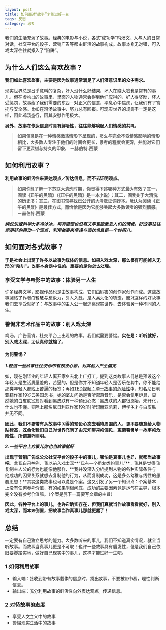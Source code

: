 ```yaml
---
layout: post
title: 如何面对“故事”才能过好一生
tags: 反思
category: 思考
---
```

我们的生活充满了故事。经典的电影与小说，各式“成功学”鸡汤文，人与人的日常对话，社交平台的段子，营销广告等都由鲜活的故事构成。故事本身无对错，可入戏太深往往就掉入了“陷阱”。

## 为什么人们这么喜欢故事？

**我们如此喜欢故事，主要是因为故事通常满足了人们潜意识里的众多需求。**

现实世界总是出乎意料的复杂，好人没什么好结果，坏人在赚大钱也是常有的事儿。但在虚构出的故事里，里面的人物通常会得到他们应得的，好人得奖励，坏人受惩罚，故事给了我们需要的东西－对正义的信念，平息心中焦虑，让我们有了寄托与安全感。比如在鸡汤故事中，努力总有回报。可现实世界的规则不一定是这样，因此鸡汤盛行，因其安慰作用极大。

**另外，故事在传达信息时具有鲜活性，往往能够唤起人们情感的共鸣。**

> **如果信息是在一种情感激荡情形下呈现的，那么与完全不受情感影响的情形相比，大多数人专注于他们的时间会更长，思考的程度会更深，并能对它们留下更深刻与持久的印象。   －赫伯特.西蒙**
 
## 如何利用故事？

**利用故事的鲜活性来表达观点／传达信息，而不去证明观点。**

> **如果你想了解一下苏联大清洗时期，你觉得下述哪种方式最为有效？其一，阅读《正午的黑暗》（《正午的黑暗》是一本小说）；其二，阅读关于大清洗的历史书；其三，在图书馆寻找已公开的大清洗证词抄本。我认为阅读《正午的黑暗》是最佳方式，而恰恰是因为它能够唤起大多数读者的强烈情感。－赫伯特.西蒙**
 
***纯论说或科学大多冷冰冰，再有道理也没有文学更能激发人们的情绪。好故事往往能更好的带动一个观点，利用故事来传递与表达信息是一个妙招儿。***

## 如何面对各式故事？
**于是社会上出现了许多以故事为载体的信息。如果入戏太深，那么很有可能掉入无形的“陷阱”。故事本身是中性的，重要的是你怎么处理。**
### **享受**文学与电影中的故事：体验另一人生
许多经典文学，影视作品也是由故事构成，它们由厉害的创作家创作而成。这些故事凝结了作者的智慧与想象力，引人入胜，是人类文化的瑰宝。面对这样的好故事我们去享受就好了：与故事中的主人公一起逃离现实世界，去体验另一种不同的人生。
### **警惕**非艺术作品中的故事：别入戏太深
鸡汤，广告营销，社交平台上出现的故事，我们就需要警惕。**实在是：听听就好，别入戏太深，太认真你就输了**。
#### 为何警惕？
***1.轻信一些故事往往使你带有预设心态，对其他人产生偏见***

如，现在刚毕业的年轻人离开家乡去北上广打工，提到这类故事人们总是预设这个年轻人是生活质量差的，苦逼的，但是你并不知道年轻人是否乐在其中，你不能给那类年轻人都贴上苦逼的标签；再如[TED视频：单一故事的危险性](http://open.163.com/movie/2012/1/T/S/M7A13S30R_M7A14JJTS.html)中，知名尼日利亚籍作家19岁去美国念书，她的室友问她是否听部落音乐，是否会使用炉具，显然她的白皮肤室友对看到黑皮肤有一种预设心态：黑皮肤的人都很原始，未开化，什么也不懂。实际上那名尼日利亚作家19岁时听玛丽亚凯莉，博学多才与白皮肤并无不同。

**因此，我们不要带有从故事中习得的预设心态去看待周围的人，更不要随意给人物贴标签，这会让我们自己对世界充满了由无知带来的偏见，更要警惕单一故事的危险性，所谓兼听则明。**

***2.一些平台上的事儿你也当故事就好***

**出现于营销广告或公众社交平台的段子中的事儿，哪怕是真事儿也好，就都当故事吧**。拿我自己举例，我以前入戏太深**“我有一个朋友类的事儿”**，我总是觉得我复制主人公的行为也能像他那样，**我并没深入分析提到人物的各种实际条件与他成功的因果关系就想去复制他的行为，从而复制成功，这是多么幼稚与线性的愚蠢思想！**其实这类故事也可以说是个案。这又引发了另一个知识点：个案基本上没有任何参考价值，有的如果刨根问底，成功的主要因素竟是运气在主导，根本完全没有参考价值嘛。（个案是我下一篇要写文章的主旨）

**因此，各种平台上的事儿，也许它确实存在，但我们真就当作故事看看就好，别入戏太深，而本末倒置，把故事当作真事儿那就更蠢了！**

## 总结
一定要有自己独立思考的能力。大多数听来的事儿，我们不知道真实情况，就全当听故事。而故事当真事儿更是不可取！也许一些故事具有启发性，但是我们自己依旧要脚踏实地，做好自己现实中的事儿，这样才能过好一生吧。
### 1.如何利用故事
* 输入端：接收到带有故事载体的信息时，跳出故事，不要被带节奏，理性判断信息。
* 输出端：充分利用故事的鲜活性向外表达观点，传递信息。

### 2.对待故事的态度
* 享受人文主义中的故事
* 警惕现实生活中的故事
